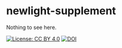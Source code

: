 # newlight-supplement

Nothing to see here.

[![License: CC BY 4.0](https://img.shields.io/badge/License-CC%20BY%204.0-lightgrey.svg)](https://creativecommons.org/licenses/by/4.0/)
[![DOI](https://zenodo.org/badge/379158393.svg)](https://zenodo.org/badge/latestdoi/379158393)

